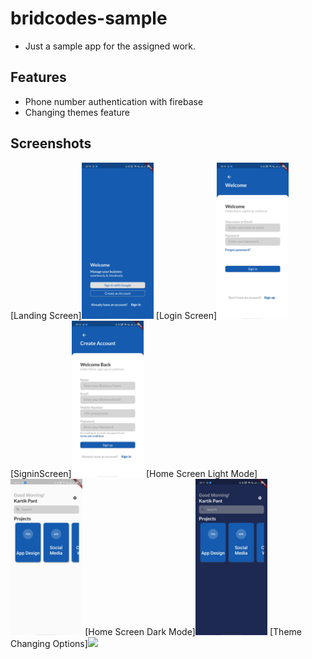 # bridcodes-sample

* Just a sample app for the assigned work.

## Features
* Phone number authentication with firebase
* Changing themes feature

## Screenshots

[Landing Screen]<img src="screenshots/landingScreen.jpeg" height="250">
[Login Screen]<img src="screenshots/loginScreen.jpeg" height="250">
[SigninScreen]<img src="screenshots/signinScreen.jpeg" height="250">
[Home Screen Light Mode]<img src="screenshots/homeScreenLightMode.jpeg" height="250">
[Home Screen Dark Mode]<img src="screenshots/homeScreenDarkMode.jpeg" height="250">
[Theme Changing Options]<img src="screenshots/themeChangingOptions.jpeg" height="250">